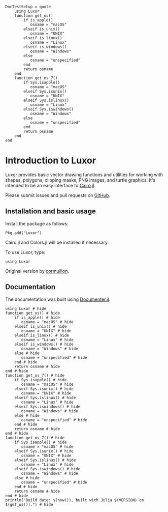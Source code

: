 ```@meta
DocTestSetup = quote
    using Luxor
    function get_os()
        if is_apple()
           osname = "macOS"
        elseif is_unix()
           osname = "UNIX"
        elseif is_linux()
           osname = "Linux"
        elseif is_windows()
           osname = "Windows"
        else
           osname = "unspecified"
        end
        return osname
    end
    function get_os_7()
        if Sys.isapple()
           osname = "macOS"
        elseif Sys.isunix()
           osname = "UNIX"
        elseif Sys.islinux()
           osname = "Linux"
        elseif Sys.iswindows()
           osname = "Windows"
        else
           osname = "unspecified"
        end
        return osname
    end
end
```

# Introduction to Luxor

Luxor provides basic vector drawing functions and utilities for working with shapes, polygons, clipping masks, PNG images, and turtle graphics. It's intended to be an easy interface to [Cairo.jl](https://github.com/JuliaLang/Cairo.jl).

Please submit issues and pull requests on [GitHub](https://github.com/JuliaGraphics/Luxor.jl).

## Installation and basic usage

Install the package as follows:

```
Pkg.add("Luxor")
```

Cairo.jl and Colors.jl will be installed if necessary.

To use Luxor, type:

```
using Luxor
```

Original version by [cormullion](https://github.com/cormullion).

## Documentation

The documentation was built using [Documenter.jl](https://github.com/JuliaDocs).

```@example
using Luxor # hide
function get_os() # hide
    if is_apple() # hide
       osname = "macOS" # hide
    elseif is_unix() # hide
       osname = "UNIX" # hide
    elseif is_linux() # hide
       osname = "Linux" # hide
    elseif is_windows() # hide
       osname = "Windows" # hide
    else # hide
       osname = "unspecified" # hide
    end # hide
    return osname # hide
end # hide
function get_os_7() # hide
    if Sys.isapple() # hide
       osname = "macOS" # hide
    elseif Sys.isunix() # hide
       osname = "UNIX" # hide
    elseif Sys.islinux() # hide
       osname = "Linux" # hide
    elseif Sys.iswindows() # hide
       osname = "Windows" # hide
    else # hide
       osname = "unspecified" # hide
    end # hide
    return osname # hide
end # hide
function get_os_7() # hide
    if Sys.isapple() # hide
       osname = "macOS" # hide
    elseif Sys.isunix() # hide
       osname = "UNIX" # hide
    elseif Sys.islinux() # hide
       osname = "Linux" # hide
    elseif Sys.iswindows() # hide
       osname = "Windows" # hide
    else # hide
       osname = "unspecified" # hide
    end # hide
    return osname # hide
end # hide
println("Build date: $(now()), built with Julia $(VERSION) on $(get_os()).") # hide
```

